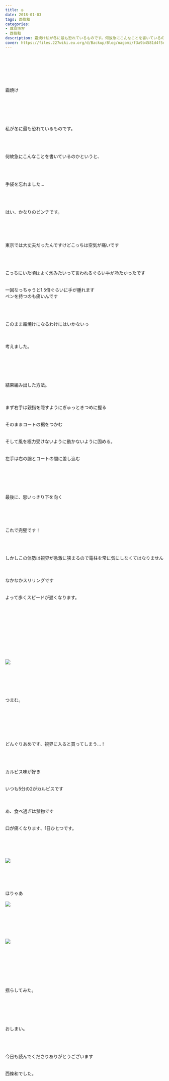 ```yaml
---
title: ◎
date: 2018-01-03
tags: 西條和
categories: 
- 成员博客
- 西條和
description: 霜焼け私が冬に最も恐れているものです。何故急にこんなことを書いているのかというと、手袋を忘れました…はい、かなりのピンチです。東京...
cover: https://files.227wiki.eu.org/d/Backup/Blog/nagomi/f3a9b4581d4f5d97f1d3dbbcb7af4.jpg 
---
```

<div class="blog_detail__main">
<br/>
<br/>
<br/>
<br/>
<br/>
<br/>
霜焼け<br/>
<br/>
<br/>
<br/>
<br/>
<br/>
<br/>
私が冬に最も恐れているものです。<br/>
<br/>
<br/>
<br/>
<br/>
何故急にこんなことを書いているのかというと、<br/>
<br/>
<br/>
<br/>
<br/>
手袋を忘れました…<br/>
<br/>
<br/>
<br/>
<br/>
はい、かなりのピンチです。<br/>
<br/>
<br/>
<br/>
<br/>
<br/>
東京では大丈夫だったんですけどこっちは空気が痛いです<br/>
<br/>
<br/>
<br/>
<br/>
こっちにいた頃はよく氷みたいって言われるぐらい手が冷たかったです<br/>
<br/>
<br/>
一回なっちゃうと1.5倍ぐらいに手が腫れます<br/>
ペンを持つのも痛いんです<br/>
<br/>
<br/>
<br/>
<br/>
このまま霜焼けになるわけにはいかないっ<br/>
<br/>
<br/>
<br/>
考えました。<br/>
<br/>
<br/>
<br/>
<br/>
<br/>
<br/>
結果編み出した方法。<br/>
<br/>
<br/>
<br/>
まず右手は親指を隠すようにぎゅっときつめに握る<br/>
<br/>
<br/>
そのままコートの裾をつかむ<br/>
<br/>
<br/>
そして風を極力受けないように動かないように固める。<br/>
<br/>
<br/>
左手は右の腕とコートの間に差し込む<br/>
<br/>
<br/>
<br/>
<br/>
<br/>
<br/>
最後に、思いっきり下を向く<br/>
<br/>
<br/>
<br/>
<br/>
<br/>
これで完璧です！<br/>
<br/>
<br/>
<br/>
<br/>
しかしこの体勢は視界が急激に狭まるので電柱を常に気にしなくてはなりません<br/>
<br/>
<br/>
<br/>
なかなかスリリングです<br/>
<br/>
<br/>
よって歩くスピードが遅くなります。<br/>
<br/>
<br/>
<br/>
<br/>
<br/>
<br/>
<br/>
<br/>
<br/>
<br/>
<br/>
<img src="https://files.227wiki.eu.org/d/Backup/Blog/nagomi/f3a9b4581d4f5d97f1d3dbbcb7af4.jpg"><br/>
<br/>
<br/>
<br/>
<br/>
<br/>
<br/>
つまむ。<br/>
<br/>
<br/>
<br/>
<br/>
<br/>
<br/>
<br/>
どんぐりあめです、視界に入ると買ってしまう…！<br/>
<br/>
<br/>
<br/>
<br/>
カルピス味が好き<br/>
<br/>
<br/>
いつも5分の2がカルピスです<br/>
<br/>
<br/>
<br/>
あ、食べ過ぎは禁物です<br/>
<br/>
<br/>
口が痛くなります、1日ひとつです。<br/>
<br/>
<br/>
<br/>
<br/>
<br/>
<img src="https://files.227wiki.eu.org/d/Backup/Blog/nagomi/f3a9b4581d4f5d97f1d3dbbcb7af4-01.jpg"><br/>
<br/>
<br/>
<br/>
<br/>
<br/>
ほりゃあ<br/>
<br/>
<img src="https://files.227wiki.eu.org/d/Backup/Blog/nagomi/f3a9b4581d4f5d97f1d3dbbcb7af4-02.jpg"><br/>
<br/>
<br/>
<br/>
<br/>
<br/>
<br/>
<img src="https://files.227wiki.eu.org/d/Backup/Blog/nagomi/f3a9b4581d4f5d97f1d3dbbcb7af4-03.jpg"><br/>
<br/>
<br/>
<br/>
<br/>
<br/>
<br/>
<br/>
<br/>
揺らしてみた。<br/>
<br/>
<br/>
<br/>
<br/>
<br/>
<br/>
おしまい。<br/>
<br/>
<br/>
<br/>
<br/>
今日も読んでくださりありがとうございます<br/>
<br/>
<br/>
西條和でした。
<!--twitter-->

<!--//twitter-->
</img></img></img></img></div>
